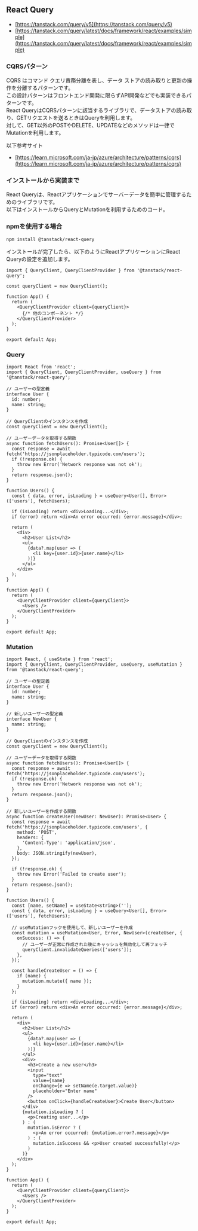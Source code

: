 ## React Query

- [https://tanstack.com/query/v5](https://tanstack.com/query/v5)
- [https://tanstack.com/query/latest/docs/framework/react/examples/simple](https://tanstack.com/query/latest/docs/framework/react/examples/simple)


### CQRSパターン

CQRS はコマンド クエリ責務分離を表し、データ ストアの読み取りと更新の操作を分離するパターンです。  
この設計パターンはフロントエンド開発に限らずAPI開発などでも実装できるパターンです。  
React QueryはCQRSパターンに該当するライブラリで、データストアの読み取り、GETリクエストを送るときはQueryを利用します。  
対して、GET以外のPOSTやDELETE、UPDATEなどのメソッドは一律でMutationを利用します。  

以下参考サイト  
  
- [https://learn.microsoft.com/ja-jp/azure/architecture/patterns/cqrs](https://learn.microsoft.com/ja-jp/azure/architecture/patterns/cqrs)


### インストールから実装まで

React Queryは、Reactアプリケーションでサーバーデータを簡単に管理するためのライブラリです。  
以下はインストールからQueryとMutationを利用するためのコード。  

### npmを使用する場合
```bash
npm install @tanstack/react-query
```


インストールが完了したら、以下のようにReactアプリケーションにReact Queryの設定を追加します。  

```tsx
import { QueryClient, QueryClientProvider } from '@tanstack/react-query';

const queryClient = new QueryClient();

function App() {
  return (
    <QueryClientProvider client={queryClient}>
      {/* 他のコンポーネント */}
    </QueryClientProvider>
  );
}

export default App;
```

### Query
```tsx
import React from 'react';
import { QueryClient, QueryClientProvider, useQuery } from '@tanstack/react-query';

// ユーザーの型定義
interface User {
  id: number;
  name: string;
}

// QueryClientのインスタンスを作成
const queryClient = new QueryClient();

// ユーザーデータを取得する関数
async function fetchUsers(): Promise<User[]> {
  const response = await fetch('https://jsonplaceholder.typicode.com/users');
  if (!response.ok) {
    throw new Error('Network response was not ok');
  }
  return response.json();
}

function Users() {
  const { data, error, isLoading } = useQuery<User[], Error>(['users'], fetchUsers);

  if (isLoading) return <div>Loading...</div>;
  if (error) return <div>An error occurred: {error.message}</div>;

  return (
    <div>
      <h2>User List</h2>
      <ul>
        {data?.map(user => (
          <li key={user.id}>{user.name}</li>
        ))}
      </ul>
    </div>
  );
}

function App() {
  return (
    <QueryClientProvider client={queryClient}>
      <Users />
    </QueryClientProvider>
  );
}

export default App;
```



### Mutation

```tsx
import React, { useState } from 'react';
import { QueryClient, QueryClientProvider, useQuery, useMutation } from '@tanstack/react-query';

// ユーザーの型定義
interface User {
  id: number;
  name: string;
}

// 新しいユーザーの型定義
interface NewUser {
  name: string;
}

// QueryClientのインスタンスを作成
const queryClient = new QueryClient();

// ユーザーデータを取得する関数
async function fetchUsers(): Promise<User[]> {
  const response = await fetch('https://jsonplaceholder.typicode.com/users');
  if (!response.ok) {
    throw new Error('Network response was not ok');
  }
  return response.json();
}

// 新しいユーザーを作成する関数
async function createUser(newUser: NewUser): Promise<User> {
  const response = await fetch('https://jsonplaceholder.typicode.com/users', {
    method: 'POST',
    headers: {
      'Content-Type': 'application/json',
    },
    body: JSON.stringify(newUser),
  });

  if (!response.ok) {
    throw new Error('Failed to create user');
  }
  return response.json();
}

function Users() {
  const [name, setName] = useState<string>('');
  const { data, error, isLoading } = useQuery<User[], Error>(['users'], fetchUsers);

  // useMutationフックを使用して、新しいユーザーを作成
  const mutation = useMutation<User, Error, NewUser>(createUser, {
    onSuccess: () => {
      // ユーザーが正常に作成された後にキャッシュを無効化して再フェッチ
      queryClient.invalidateQueries(['users']);
    },
  });

  const handleCreateUser = () => {
    if (name) {
      mutation.mutate({ name });
    }
  };

  if (isLoading) return <div>Loading...</div>;
  if (error) return <div>An error occurred: {error.message}</div>;

  return (
    <div>
      <h2>User List</h2>
      <ul>
        {data?.map(user => (
          <li key={user.id}>{user.name}</li>
        ))}
      </ul>
      <div>
        <h3>Create a new user</h3>
        <input
          type="text"
          value={name}
          onChange={e => setName(e.target.value)}
          placeholder="Enter name"
        />
        <button onClick={handleCreateUser}>Create User</button>
      </div>
      {mutation.isLoading ? (
        <p>Creating user...</p>
      ) : (
        mutation.isError ? (
          <p>An error occurred: {mutation.error?.message}</p>
        ) : (
          mutation.isSuccess && <p>User created successfully!</p>
        )
      )}
    </div>
  );
}

function App() {
  return (
    <QueryClientProvider client={queryClient}>
      <Users />
    </QueryClientProvider>
  );
}

export default App;
```

